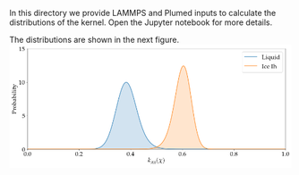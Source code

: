 In this directory we provide LAMMPS and Plumed inputs to calculate the distributions of the kernel.
Open the Jupyter notebook for more details.

The distributions are shown in the next figure.
![](distributions.png)
